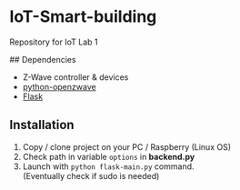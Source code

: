 # IoT-Smart-building
Repository for IoT Lab 1

## Dependencies

- Z-Wave controller & devices
- [python-openzwave](https://github.com/OpenZWave/python-openzwave)
- [Flask](http://flask.pocoo.org/)

## Installation

1. Copy / clone project on your PC / Raspberry (Linux OS)
2. Check path in variable ```options``` in **backend.py**
3. Launch with ```python flask-main.py``` command.  
(Eventually check if sudo is needed)
